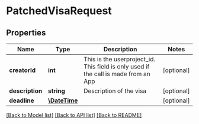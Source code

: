 # PatchedVisaRequest

## Properties
Name | Type | Description | Notes
------------ | ------------- | ------------- | -------------
**creatorId** | **int** | This is the userproject_id. This field is only used if the call is made from an App | [optional] 
**description** | **string** | Description of the visa | [optional] 
**deadline** | [**\DateTime**](Date.md) |  | [optional] 

[[Back to Model list]](../README.md#documentation-for-models) [[Back to API list]](../README.md#documentation-for-api-endpoints) [[Back to README]](../README.md)


